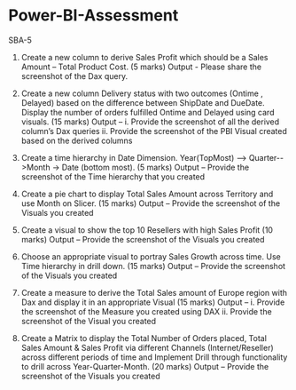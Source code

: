 # Power-BI-Assessment
SBA-5
1.	Create a new column to derive Sales Profit which should be a Sales Amount – Total Product Cost. (5 marks)  Output - Please share the screenshot of the Dax query. 
2.	Create a new column Delivery status with two outcomes (Ontime , Delayed) based on the difference between ShipDate and DueDate. Display the number of orders fulfilled Ontime and Delayed using card visuals. (15 marks) 
Output –
i.	Provide the screenshot of all the derived column’s Dax queries
ii.	Provide the screenshot of the PBI Visual created based on the derived columns

3.	Create a time hierarchy in Date Dimension. Year(TopMost) --> Quarter-->Month -> Date (bottom most). (5 marks)
Output – Provide the screenshot of the Time hierarchy that you created
4.	Create a pie chart to display Total Sales Amount across Territory and use Month on Slicer. (15 marks)
Output – Provide the screenshot of the Visuals you created 
5.	Create a visual to show the top 10 Resellers with high Sales Profit (10 marks)
Output – Provide the screenshot of the Visuals you created 
6.	Choose an appropriate visual to portray Sales Growth across time. Use Time hierarchy in drill down. (15 marks)
Output – Provide the screenshot of the Visuals you created 
7.	Create a measure to derive the Total Sales amount of Europe region with Dax and display it in an appropriate Visual (15 marks)
Output – 
i.	Provide the screenshot of the Measure you created using DAX
ii.	Provide the screenshot of the Visual you created 
8.	Create a Matrix to display the Total Number of Orders placed, Total Sales Amount & Sales Profit via different Channels (Internet/Reseller) across different periods of time and Implement Drill through functionality to drill across Year-Quarter-Month. (20 marks)
Output – Provide the screenshot of the Visuals you created 
